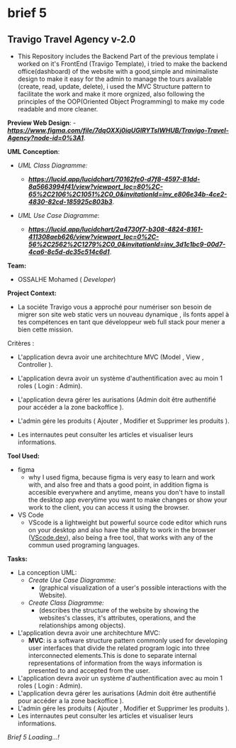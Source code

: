 # brief 5
## Travigo Travel Agency v-2.0
* This Repository includes the Backend Part of the previous template i worked on it's FrontEnd (Travigo Template), i tried to make the backend office(dashboard) of the website with a good,simple and minimaliste design  to make it easy for the admin to manage the tours available (create, read, update, delete), i used the MVC Structure pattern to facilitate the work and make it more orgnized, also following the principles of the OOP(Oriented Object Programming) to make my code readable and more cleaner.

**Preview Web Design**:
    - ***https://www.figma.com/file/7dqOXXj0iqUGlRYTsIWHUB/Travigo-Travel-Agency?node-id=0%3A1***.

**UML Conception**:
* *UML Class Diagramme:*
    - ***https://lucid.app/lucidchart/70162fe0-d7f8-4597-81dd-8a5663994f41/view?viewport_loc=80%2C-65%2C2106%2C1051%2C0_0&invitationId=inv_e806e34b-4ce2-4830-82cd-185925c803b3***.

* *UML Use Case Diagramme*:
    - ***https://lucid.app/lucidchart/2a4730f7-b308-4824-8161-411308aeb626/view?viewport_loc=0%2C-56%2C2562%2C1279%2C0_0&invitationId=inv_3d1c1bc9-00d7-4ca6-8c5d-dc35c514c6d1***.


**Team:**
- OSSALHE Mohamed ( *Developer*)

**Project Context:**
* La sociéte Travigo vous a approché pour numériser son besoin de migrer son site web static vers un nouveau dynamique ,
ils fonts appel à tes compétences en tant que développeur web full stack pour mener a bien cette mission.

Critères :

- ​L'application devra avoir une architechture MVC (Model , View , Controller ).

- L'application devra avoir un système d'authentification avec au moin 1 roles ( Login : Admin).

- L'application devra gérer les aurisations (Admin doit être authentifié pour accéder a la zone backoffice ).

- L'admin gére les produits ( Ajouter , Modifier et Supprimer les produits ).

- Les internautes peut consulter les articles et visualiser leurs informations.

**Tool Used:**
* figma
    - why I used figma, because figma is very easy to learn and work with, and also free and thats a good point, in addition figma is accesible everywhere and anytime, means you don't have to install
    the desktop app everytime you want to make changes or show your
    work to the client, you can access it using the browser.
* VS Code
    - VScode is a lightweight but powerful source code editor which runs on your desktop and also have the ability to work in the browser (<a href="vscode.dev">VScode.dev</a>), also being a free tool, that works with any of the commun used programing languages. 

**Tasks:**
* La conception UML:
    - *Create Use Case Diagramme:*
        - (graphical visualization of a user's possible interactions with the Website).
    - *Create Class Diagramme:*
        - (describes the structure of the website by showing the websites's classes, it's attributes, operations, and the relationships among objects).
* ​L'application devra avoir une architechture MVC:
    - **MVC**: is a software structure pattern commonly used for developing user interfaces that divide the related program logic into three interconnected elements.This is done to separate internal representations of information from the ways information is presented to and accepted from the user.
* L'application devra avoir un système d'authentification avec au moin 1 roles ( Login : Admin).
* L'application devra gérer les aurisations (Admin doit être authentifié pour accéder a la zone backoffice ).
* L'admin gére les produits ( Ajouter , Modifier et Supprimer les produits ).
* Les internautes peut consulter les articles et visualiser leurs informations.

*Brief 5 Loading...!*
